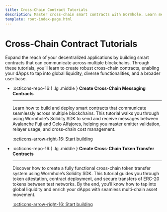 ```yaml
---
title: Cross-Chain Contract Tutorials
description: Master cross-chain smart contracts with Wormhole. Learn messaging, token transfers, and secure, scalable dApp deployments across blockchains.
template: root-index-page.html
---
```


# Cross-Chain Contract Tutorials

Expand the reach of your decentralized applications by building smart contracts that can communicate across multiple blockchains. Through these tutorials, you’ll learn to create robust cross-chain contracts, enabling your dApps to tap into global liquidity, diverse functionalities, and a broader user base.

<div class="grid cards" markdown>

-   :octicons-repo-16:{ .lg .middle } **Create Cross-Chain Messaging Contracts**

    ---

    Learn how to build and deploy smart contracts that communicate seamlessly across multiple blockchains. This tutorial walks you through using Wormhole’s Solidity SDK to send and receive messages between Avalanche Fuji and Celo Alfajores, helping you master emitter validation, relayer usage, and cross-chain cost management.

    [:octicons-arrow-right-16: Start building](/docs/tutorials/by-product/cross-chain-contracts/cross-chain-contracts/)

-   :octicons-repo-16:{ .lg .middle } **Create Cross-Chain Token Transfer Contracts**

    ---

    Discover how to create a fully functional cross-chain token transfer system using Wormhole’s Solidity SDK. This tutorial guides you through token attestation, contract deployment, and secure transfers of ERC-20 tokens between test networks. By the end, you’ll know how to tap into global liquidity and enrich your dApps with seamless multi-chain asset movement.

    [:octicons-arrow-right-16: Start building](/docs/tutorials/by-product/cross-chain-contracts/cross-chain-token-contracts/)

</div>